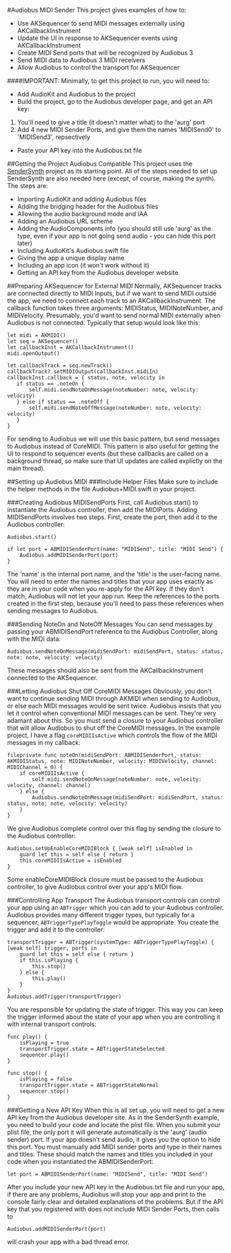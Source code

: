 #Audiobus MIDI Sender
This project gives examples of how to:

* Use AKSequencer to send MIDI messages externally using AKCallbackInstrument
* Update the UI in response to AKSequencer events using AKCallbackInstrument
* Create MIDI Send ports that will be recognized by Audiobus 3
* Send MIDI data to Audiobus 3 MIDI receivers
* Allow Audiobus to control the transport for AKSequencer

####IMPORTANT:
Minimally, to get this project to run, you will need to:

* Add AudioKit and Audiobus to the project
* Build the project, go to the Audiobus developer page, and get an API key:

1. You'll need to give a title (it doesn't matter what) to the 'aurg' port
1. Add 4 new MIDI Sender Ports, and give them the names 'MIDISend0' to 'MIDISend3', repsectively

* Paste your API key into the Audiobus.txt file



##Getting the Project Audiobus Compatible
This project uses the [SenderSynth](https://github.com/AudioKit/AudioKit/tree/master/Examples/iOS/SenderSynth) project as its starting point.  All of the steps needed to set up SenderSynth are also needed here (except, of course, making the synth).  The steps are:

* Importing AudioKit and adding Audiobus files
* Adding the bridging header for the Audiobus files
* Allowing the audio background mode and IAA
* Adding an Audiobus URL scheme
* Adding the AudioComponents info (you should still use 'aurg' as the type, even if your app is not going send audio - you can hide this port later)
* Including AudioKit's Audiobus.swift file
* Giving the app a unique display name
* Including an app icon (it won't work without it)
* Getting an API key from the Audiobus developer website


##Preparing AKSequencer for External MIDI
Normally, AKSequencer tracks are connected directly to MIDI Inputs, but if we want to send MIDI outside the app, we need to connect each track to an AKCallbackInstrument.  The callback function takes three arguments: MIDIStatus, MIDINoteNumber, and MIDIVelocity. Presumably, you'd want to send normal MIDI externally when Audiobus is not connected. Typically that setup would look like this:

```
let midi = AKMIDI()
let seq = AKSequencer()
let callbackInst = AKCallbackInstrument()
midi.openOutput()
        
let callbackTrack = seq.newTrack()
callbackTrack?.setMIDIOutput(callbackInst.midiIn)
callbackInst.callback = { status, note, velocity in
   if status == .noteOn {
       self.midi.sendNoteOnMessage(noteNumber: note, velocity: velocity)
   } else if status == .noteOff {
       self.midi.sendNoteOffMessage(noteNumber: note, velocity: velocity)
   }
}
```
For sending to Audiobus we will use this basic pattern, but send messages to Audiobus instead of CoreMIDI.
This pattern is also useful for getting the UI to respond to sequencer events (but these callbacks are called on a background thread, so make sure that UI updates are called explictly on the main thread).

##Setting up Audiobus MIDI
###Include Helper Files
Make sure to include the helper methods in the file Audiobus+MIDI.swift in your project.

###Creating Audiobus MIDISendPorts
First, call Audiobus.start() to instantiate the Audiobus controller, then add the MIDIPorts.  Adding MIDISendPorts involves two steps. First, create the port, then add it to the Audiobus controller:

```
Audiobus.start()

if let port = ABMIDISenderPort(name: "MIDISend", title: "MIDI Send") {
    Audiobus.addMIDISenderPort(port)
}
```
The 'name' is the internal port name, and the 'title' is the user-facing name.  You will need to enter the names and titles that your app uses exactly as they are in your code when you re-apply for the API key.  If they don't match, Audiobus will not let your app run.
Keep the references to the ports created in the first step, because you'll need to pass these references when sending messages to Audiobus.

###Sending NoteOn and NoteOff Messages
You can send messages by passing your ABMIDISendPort reference to the Audiobus Controller, along with the MIDI data:

```
Audiobus.sendNoteOnMessage(midiSendPort: midiSendPort, status: status, note: note, velocity: velocity)
```

These messages should also be sent from the AKCallbackInstrument connected to the AKSequencer.

###Letting Audiobus Shut Off CoreMIDI Messages
Obviously, you don't want to continue sending MIDI through AKMIDI when sending to Audiobus, or else each MIDI messages would be sent twice.  Audiobus insists that you let it control when conventional MIDI messages can be sent.  They're very adamant about this. So you must send a closure to your Audiobus controller that will allow Audiobus to shut off the CoreMIDI messages.  In the example project, I have a flag ```coreMIDIIsActive``` which controls the flow of the MIDI messages in my callback:

```
fileprivate func noteOn(midiSendPort: ABMIDISenderPort, status: AKMIDIStatus, note: MIDINoteNumber, velocity: MIDIVelocity, channel: MIDIChannel = 0) {
    if coreMIDIIsActive {
        self.midi.sendNoteOnMessage(noteNumber: note, velocity: velocity, channel: channel)
    } else {
        Audiobus.sendNoteOnMessage(midiSendPort: midiSendPort, status: status, note: note, velocity: velocity)
    }
}
```

We give Audiobus complete control over this flag by sending the closure to the Audiobus controller:

```
Audiobus.setUpEnableCoreMIDIBlock { [weak self] isEnabled in
    guard let this = self else { return }  
    this.coreMIDIIsActive = isEnabled
}
```  
Some enableCoreMIDIBlock closure must be passed to the Audiobus controller, to give Audiobus control over your app's MIDI flow.

###Controlling App Transport
The Audiobus transport controls can control your app using an ```ABTrigger``` which you can add to your Audiobus controller.  Audiobus provides many different trigger types, but typically for a sequencer, ```ABTriggerTypePlayToggle``` would be appropriate.  You create the trigger and add it to the controller:

```
transportTrigger = ABTrigger(systemType: ABTriggerTypePlayToggle) { [weak self] trigger, ports in
    guard let this = self else { return }
    if this.isPlaying {
        this.stop()
    } else {
        this.play()
    }
}
Audiobus.addTrigger(transportTrigger)
```

You are responsible for updating the state of trigger.  This way you can keep the trigger informed about the state of your app when you are controlling it with internal transport controls:

```
func play() {
    isPlaying = true
    transportTrigger.state = ABTriggerStateSelected
    sequencer.play()
}
    
func stop() {
    isPlaying = false
    transportTrigger.state = ABTriggerStateNormal     
    sequencer.stop()
}
```


        
###Getting a New API Key
When this is all set up, you will need to get a new API key from the Audiobus developer site.  As in the SenderSynth example, you need to build your code and locate the plist file.  When you submit your plist file, the only port it will generate automatically is the 'aurg' (audio sender) port.  If your app doesn't send audio, it gives you the option to hide this port.
You must manually add MIDI sender ports and type in their names and titles.  These should match the names and titles you included in your code when you instantiated the ABMIDISenderPort:

```
let port = ABMIDISenderPort(name: "MIDISend", title: "MIDI Send") 
```
After you include your new API key in the Audiobus.txt file and run your app, if there are any problems, Audiobus will stop your app and print to the console fairly clear and detailed explanations of the problems.  But if the API key that you registered with does not include MIDI Sender Ports, then calls to 
```
Audiobus.addMIDISenderPort(port)
```
will crash your app with a bad thread error.




